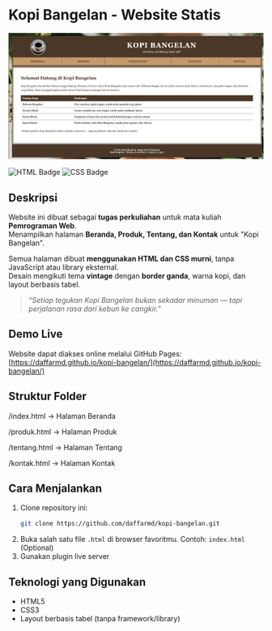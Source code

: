 # Kopi Bangelan - Website Statis

![Preview Website](images/preview.png)

![HTML Badge](https://img.shields.io/badge/HTML5-E34F26?style=flat-square&logo=html5&logoColor=white)
![CSS Badge](https://img.shields.io/badge/CSS3-1572B6?style=flat-square&logo=css3&logoColor=white)

## Deskripsi
Website ini dibuat sebagai **tugas perkuliahan** untuk mata kuliah **Pemrograman Web**.  
Menampilkan halaman **Beranda, Produk, Tentang, dan Kontak** untuk "Kopi Bangelan".

Semua halaman dibuat **menggunakan HTML dan CSS murni**, tanpa JavaScript atau library eksternal.  
Desain mengikuti tema **vintage** dengan **border ganda**, warna kopi, dan layout berbasis tabel.

> _“Setiap tegukan Kopi Bangelan bukan sekadar minuman — tapi perjalanan rasa dari kebun ke cangkir.”_

## Demo Live
Website dapat diakses online melalui GitHub Pages:  
[https://daffarmd.github.io/kopi-bangelan/](https://daffarmd.github.io/kopi-bangelan/)

## Struktur Folder
/index.html        -> Halaman Beranda

/produk.html       -> Halaman Produk

/tentang.html      -> Halaman Tentang

/kontak.html       -> Halaman Kontak


## Cara Menjalankan
1. Clone repository ini:
   ```bash
   git clone https://github.com/daffarmd/kopi-bangelan.git
2. Buka salah satu file `.html` di browser favoritmu.
   Contoh: `index.html`
(Optional)
3. Gunakan plugin live server

## Teknologi yang Digunakan

* HTML5
* CSS3
* Layout berbasis tabel (tanpa framework/library)
